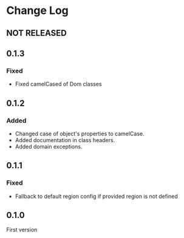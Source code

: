 # Change Log

## NOT RELEASED

## 0.1.3

### Fixed

- Fixed camelCased of Dom classes

## 0.1.2

### Added

- Changed case of object's properties to camelCase.
- Added documentation in class headers.
- Added domain exceptions.

## 0.1.1

### Fixed

- Fallback to default region config if provided region is not defined

## 0.1.0

First version
